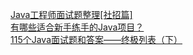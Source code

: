 [Java工程师面试题整理[社招篇]](https://zhuanlan.zhihu.com/p/21551758)<br>
[有哪些适合新手练手的Java项目？](https://zhuanlan.zhihu.com/p/22062736?refer=passer)<br>
[115个Java面试题和答案——终极列表（下）](http://www.importnew.com/11028.html)
